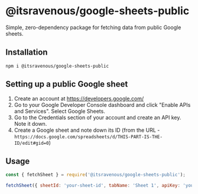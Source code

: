 # @itsravenous/google-sheets-public
Simple, zero-dependency package for fetching data from public Google sheets.

## Installation
`npm i @itsravenous/google-sheets-public`

## Setting up a public Google sheet
1. Create an account at https://developers.google.com/
2. Go to your Google Developer Console dashboard and click "Enable APIs and Services". Select Google Sheets.
3. Go to the Credentials section of your account and create an API key. Note it down.
4. Create a Google sheet and note down its ID (from the URL - `https://docs.google.com/spreadsheets/d/THIS-PART-IS-THE-ID/edit#gid=0`)

## Usage
```js
const { fetchSheet } = require('@itsravenous/google-sheets-public');

fetchSheet({ sheetId: 'your-sheet-id', tabName: 'Sheet 1', apiKey: 'your-api-key', callback: (error, values) => console.log(values) });
```

